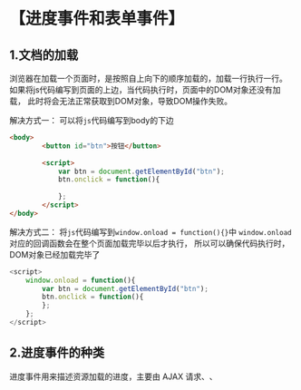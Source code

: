# 【进度事件和表单事件】

## 1.文档的加载

浏览器在加载一个页面时，是按照自上向下的顺序加载的，加载一行执行一行。 如果将js代码编写到页面的上边，当代码执行时，页面中的DOM对象还没有加载， 此时将会无法正常获取到DOM对象，导致DOM操作失败。

解决方式一： 可以将`js`代码编写到body的下边

```html
<body>  
		<button id="btn">按钮</button>  
  
		<script>  
			var btn = document.getElementById("btn");  
			btn.onclick = function(){  
		  
			};  
		</script>  
</body>
```

解决方式二： 将`js`代码编写到`window.onload = function(){}`中 `window.onload `对应的回调函数会在整个页面加载完毕以后才执行， 所以可以确保代码执行时，DOM对象已经加载完毕了

```JavaScript
<script>  
    window.onload = function(){  
        var btn = document.getElementById("btn");  
        btn.onclick = function(){  
        };  
    };  
</script>
```

## 2.进度事件的种类

进度事件用来描述资源加载的进度，主要由 AJAX 请求、<img>、<audio>、<video>、<style>、<link>等外部资源的加载触发，继承了`ProgressEvent`接口。它主要包含以下几种事件。

- `abort`：外部资源中止加载时（比如用户取消）触发。如果发生错误导致中止，不会触发该事件。
- `error`：由于错误导致外部资源无法加载时触发。
- `load`：外部资源加载成功时触发。
- `loadstart`：外部资源开始加载时触发。
- `loadend`：外部资源停止加载时触发，发生顺序排在`error`、`abort`、`load`等事件的后面。
- `progress`：外部资源加载过程中不断触发。
- `timeout`：加载超时时触发。

注意，除了资源下载，文件上传也存在这些事件。

下面是一个例子。

```JavaScript
image.addEventListener('load', function (event) {
  image.classList.add('finished');
});

image.addEventListener('error', function (event) {
  image.style.display = 'none';
});
```

上面代码在图片元素加载完成后，为图片元素添加一个`finished`的 Class。如果加载失败，就把图片元素的样式设置为不显示。

有时候，图片加载会在脚本运行之前就完成，尤其是当脚本放置在网页底部的时候，因此有可能`load`和`error`事件的监听函数根本不会执行。所以，比较可靠的方式，是用`complete`属性先判断一下是否加载完成。

```js
function loaded() {
  // ...
}

if (image.complete) {
  loaded();
} else {
  image.addEventListener('load', loaded);
}
```

由于 DOM 的元素节点没有提供是否加载错误的属性，所以`error`事件的监听函数最好放在``元素的 HTML 代码中，这样才能保证发生加载错误时百分之百会执行。

```html
<img src="/wrong/url" onerror="this.style.display='none';" />
```

`loadend`事件的监听函数，可以用来取代`abort`事件、`load`事件、`error`事件的监听函数，因为它总是在这些事件之后发生。

```js
req.addEventListener('loadend', loadEnd, false);

function loadEnd(e) {
  console.log('传输结束，成功失败未知');
}
```

`loadend`事件本身不提供关于进度结束的原因，但可以用它来做所有加载结束场景都需要做的一些操作。

另外，`error`事件有一个特殊的性质，就是不会冒泡。所以，子元素的`error`事件，不会触发父元素的`error`事件监听函数。

## 3.表单事件的种类

### 3.1 input 事件

input事件当<input>、<select>、<textarea>的值发生变化时触发。对于复选框（<input type=checkbox>）或单选框（<input type=radio>），用户改变选项时，也会触发这个事件。另外，对于打开contenteditable属性的元素，只要值发生变化，也会触发input事件。

`input`事件的一个特点，就是会连续触发，比如用户每按下一次按键，就会触发一次`input`事件。

`input`事件对象继承了`InputEvent`接口。

该事件跟`change`事件很像，不同之处在于`input`事件在元素的值发生变化后立即发生，而`change`在元素失去焦点时发生，而内容此时可能已经变化多次。也就是说，如果有连续变化，`input`事件会触发多次，而`change`事件只在失去焦点时触发一次。

下面是`<select>`元素的例子。

```html
/* HTML 代码如下
<select id="mySelect">
  <option value="1">1</option>
  <option value="2">2</option>
  <option value="3">3</option>
</select>
*/

function inputHandler(e) {
  console.log(e.target.value)
}

var mySelect = document.querySelector('#mySelect');
mySelect.addEventListener('input', inputHandler);
```

### 3.2 select 事件

`select`事件当在``、``里面选中文本时触发。

```html
// HTML 代码如下
// <input id="test" type="text" value="Select me!" />

var elem = document.getElementById('test');
elem.addEventListener('select', function (e) {
  console.log(e.type); // "select"
}, false);
```

选中的文本可以通过`event.target`元素的`selectionDirection`、`selectionEnd`、`selectionStart`和`value`属性拿到。

### 3.3 change 事件

change事件当<input>、<select>、<textarea>的值发生变化时触发。它与input事件的最大不同，就是不会连续触发，只有当全部修改完成时才会触发，另一方面input事件必然伴随change事件。具体来说，分成以下几种情况。

- 激活单选框（radio）或复选框（checkbox）时触发。
- 用户提交时触发。比如，从下列列表（select）完成选择，在日期或文件输入框完成选择。
- 当文本框或`<textarea>`元素的值发生改变，并且丧失焦点时触发。

下面是一个例子。

```html
// HTML 代码如下
// <select size="1" onchange="changeEventHandler(event);">
//   <option>chocolate</option>
//   <option>strawberry</option>
//   <option>vanilla</option>
// </select>

function changeEventHandler(event) {
  console.log(event.target.value);
}
```

如果比较一下上面`input`事件的例子，你会发现对于`<select>`元素来说，`input`和`change`事件基本是等价的。

### 3.4 invalid 事件

用户提交表单时，如果表单元素的值不满足校验条件，就会触发`invalid`事件。

```
<form>
  <input type="text" required oninvalid="console.log('invalid input')" />
  <button type="submit">提交</button>
</form>
```

上面代码中，输入框是必填的。如果不填，用户点击按钮提交时，就会触发输入框的`invalid`事件，导致提交被取消。

### 3.5 reset 事件，submit 事件

这两个事件发生在表单对象``上，而不是发生在表单的成员上。

`reset`事件当表单重置（所有表单成员变回默认值）时触发。

`submit`事件当表单数据向服务器提交时触发。注意，`submit`事件的发生对象是``元素，而不是``元素，因为提交的是表单，而不是按钮。